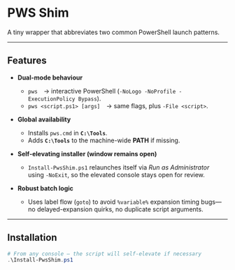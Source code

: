 # PWS Shim

A tiny wrapper that abbreviates two common PowerShell launch patterns.

---

## Features

* **Dual-mode behaviour**
  * `pws` → interactive PowerShell (`-NoLogo -NoProfile -ExecutionPolicy Bypass`).
  * `pws <script.ps1> [args]` → same flags, plus `-File <script>`.

* **Global availability**
  * Installs `pws.cmd` in **`C:\Tools`**.
  * Adds **`C:\Tools`** to the machine-wide **PATH** if missing.

* **Self-elevating installer (window remains open)**
  * `Install-PwsShim.ps1` relaunches itself via *Run as Administrator*  
    using `-NoExit`, so the elevated console stays open for review.

* **Robust batch logic**
  * Uses label flow (`goto`) to avoid `%variable%` expansion timing bugs—no
    delayed-expansion quirks, no duplicate script arguments.

---

## Installation

```powershell
# From any console – the script will self-elevate if necessary
.\Install-PwsShim.ps1

